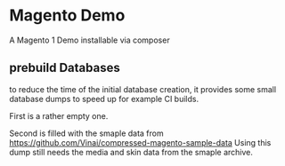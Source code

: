 Magento Demo
============

A Magento 1 Demo installable via composer



## prebuild Databases

to reduce the time of the initial database creation, it provides some
small database dumps to speed up for example CI builds.

First is a rather empty one.

Second is filled with the smaple data from https://github.com/Vinai/compressed-magento-sample-data
Using this dump still needs the media and skin data from the smaple archive.
